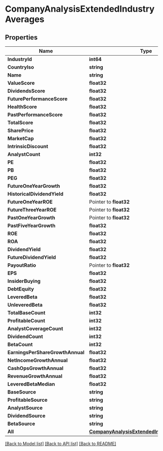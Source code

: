 # CompanyAnalysisExtendedIndustryAverages

## Properties

Name | Type | Description | Notes
------------ | ------------- | ------------- | -------------
**IndustryId** | **int64** |  | [optional] 
**CountryIso** | **string** |  | [optional] 
**Name** | **string** |  | [optional] 
**ValueScore** | **float32** |  | [optional] 
**DividendsScore** | **float32** |  | [optional] 
**FuturePerformanceScore** | **float32** |  | [optional] 
**HealthScore** | **float32** |  | [optional] 
**PastPerformanceScore** | **float32** |  | [optional] 
**TotalScore** | **float32** |  | [optional] 
**SharePrice** | **float32** |  | [optional] 
**MarketCap** | **float32** |  | [optional] 
**IntrinsicDiscount** | **float32** |  | [optional] 
**AnalystCount** | **int32** |  | [optional] 
**PE** | **float32** |  | [optional] 
**PB** | **float32** |  | [optional] 
**PEG** | **float32** |  | [optional] 
**FutureOneYearGrowth** | **float32** |  | [optional] 
**HistoricalDividendYield** | **float32** |  | [optional] 
**FutureOneYearROE** | Pointer to **float32** |  | [optional] 
**FutureThreeYearROE** | Pointer to **float32** |  | [optional] 
**PastOneYearGrowth** | Pointer to **float32** |  | [optional] 
**PastFiveYearGrowth** | **float32** |  | [optional] 
**ROE** | **float32** |  | [optional] 
**ROA** | **float32** |  | [optional] 
**DividendYield** | **float32** |  | [optional] 
**FutureDividendYield** | **float32** |  | [optional] 
**PayoutRatio** | Pointer to **float32** |  | [optional] 
**EPS** | **float32** |  | [optional] 
**InsiderBuying** | **float32** |  | [optional] 
**DebtEquity** | **float32** |  | [optional] 
**LeveredBeta** | **float32** |  | [optional] 
**UnleveredBeta** | **float32** |  | [optional] 
**TotalBaseCount** | **int32** |  | [optional] 
**ProfitableCount** | **int32** |  | [optional] 
**AnalystCoverageCount** | **int32** |  | [optional] 
**DividendCount** | **int32** |  | [optional] 
**BetaCount** | **int32** |  | [optional] 
**EarningsPerShareGrowthAnnual** | **float32** |  | [optional] 
**NetIncomeGrowthAnnual** | **float32** |  | [optional] 
**CashOpsGrowthAnnual** | **float32** |  | [optional] 
**RevenueGrowthAnnual** | **float32** |  | [optional] 
**LeveredBetaMedian** | **float32** |  | [optional] 
**BaseSource** | **string** |  | [optional] 
**ProfitableSource** | **string** |  | [optional] 
**AnalystSource** | **string** |  | [optional] 
**DividendSource** | **string** |  | [optional] 
**BetaSource** | **string** |  | [optional] 
**All** | [**CompanyAnalysisExtendedIndustryAveragesAll**](companyAnalysisExtendedIndustryAverages_all.md) |  | [optional] 

[[Back to Model list]](../README.md#documentation-for-models) [[Back to API list]](../README.md#documentation-for-api-endpoints) [[Back to README]](../README.md)


